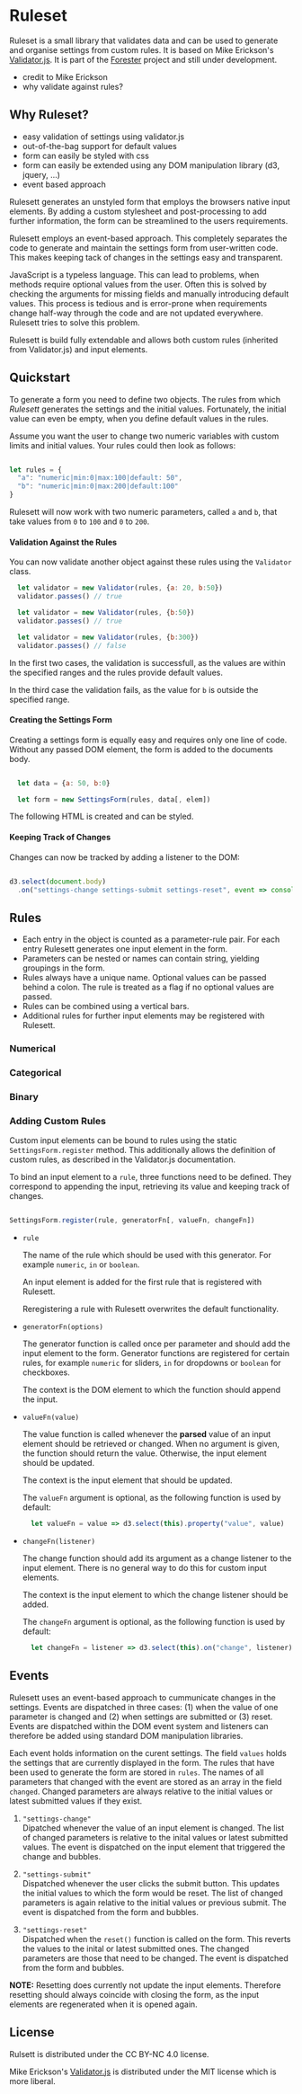# Ruleset

Ruleset is a small library that validates data and can be used to generate and organise settings from custom rules.
It is based on Mike Erickson's [Validator.js](https://github.com/mikeerickson/validatorjs). It is part of
the [Forester](https://github.com/HydroSysPotsdam/Forester) project and still under development.

- credit to Mike Erickson
- why validate against rules?

## Why Ruleset?

- easy validation of settings using validator.js
- out-of-the-bag support for default values
- form can easily be styled with css
- form can easily be extended using any DOM manipulation library (d3, jquery, ...)
- event based approach

Rulesett generates an unstyled form that employs the browsers native input elements. By adding a custom stylesheet and post-processing to add further information, the form can be streamlined to the users requirements.

Rulesett employs an event-based approach. This completely separates the code to generate and maintain the settings form from user-written code. This makes keeping tack of changes in the settings easy and transparent.

JavaScript is a typeless language. This can lead to problems, when methods require optional values from the user. Often this is solved by checking the arguments for missing fields and manually introducing default values. This process is tedious and is error-prone when requirements change half-way through the code and are not updated everywhere. Rulesett tries to solve this problem.

Rulesett is build fully extendable and allows both custom rules (inherited from Validator.js) and input elements.


## Quickstart

To generate a form you need to define two objects. The rules from which _Rulesett_ generates the settings and the initial values. Fortunately, the initial value can even be empty, when you define default values in the rules.

Assume you want the user to change two numeric variables with custom limits and initial values. Your rules could then look as follows:

```js 

let rules = {
  "a": "numeric|min:0|max:100|default: 50",
  "b": "numeric|min:0|max:200|default:100"
}

``` 

Rulesett will now work with two numeric parameters, called `a` and `b`, that take values from `0` to `100` and `0` to `200`. 

#### Validation Against the Rules

You can now validate another object against these rules using the `Validator` class. 

```js
  let validator = new Validator(rules, {a: 20, b:50})
  validator.passes() // true

  let validator = new Validator(rules, {b:50})
  validator.passes() // true

  let validator = new Validator(rules, {b:300})
  validator.passes() // false
```

In the first two cases, the validation is successfull, as the values are within the specified ranges and the rules provide default values. 

In the third case the validation fails, as the value for `b` is outside the specified range.

#### Creating the Settings Form

Creating a settings form is equally easy and requires only one line of code. Without any passed DOM element, the form is added to the documents body.

```js

  let data = {a: 50, b:0}

  let form = new SettingsForm(rules, data[, elem])

```

The following HTML is created and can be styled.


#### Keeping Track of Changes

Changes can now be tracked by adding a listener to the DOM:

```js

d3.select(document.body)
  .on("settings-change settings-submit settings-reset", event => console.log(event))

```


## Rules

- Each entry in the object is counted as a parameter-rule pair. For each entry Rulesett generates one input element 
  in the form.
- Parameters can be nested or names can contain string, yielding groupings in the form.
- Rules always have a unique name. Optional values can be passed behind a colon. The rule is treated as a flag if no 
  optional values are passed.
- Rules can be combined using a vertical bars.
- Additional rules for further input elements may be registered with Rulesett.


### Numerical

### Categorical

### Binary

### Adding Custom Rules

Custom input elements can be bound to rules using the static `SettingsForm.register` method. This additionally allows the definition of custom rules, as described in the Validator.js documentation. 

To bind an input element to a `rule`, three functions need to be defined. They correspond to appending the input, retrieving its value and keeping track of changes. 

```js

SettingsForm.register(rule, generatorFn[, valueFn, changeFn])

```

- `rule` 

  The name of the rule which should be used with this generator. For example `numeric`, `in` or `boolean`. 
  
  An input element is added for the first rule that is registered with Rulesett. 

  Reregistering a rule with Rulesett overwrites the default functionality. 


- `generatorFn(options)`

  The generator function is called once per parameter and should add the input element to the form. Generator functions are registered for certain rules, for example `numeric` for sliders, `in` for dropdowns or `boolean` for checkboxes.

  The context is the DOM element to which the function should append the input.  


- `valueFn(value)`

  The value function is called whenever the **parsed** value of an input element should be retrieved or changed. When no argument is given, the function should return the value. Otherwise, the input element should be updated.

  The context is the input element that should be updated.

  The `valueFn` argument is optional, as the following function is used by default:

  ```js
    let valueFn = value => d3.select(this).property("value", value)
  ```

- `changeFn(listener)`  
  
  The change function should add its argument as a change listener to the input element. There is no general way to 
  do this for custom input elements.  
  
  The context is the input element to which the change listener should be added.  
  
  The `changeFn` argument is optional, as the following function is used by default:
  ```js
    let changeFn = listener => d3.select(this).on("change", listener)
  ```

## Events

Rulesett uses an event-based approach to cummunicate changes in the settings. Events are dispatched in three cases: (1) when the value of one parameter is changed and (2) when settings are submitted or (3) reset. Events are dispatched within the DOM event system and listeners can therefore be added using standard DOM manipulation libraries.

Each event holds information on the curent settings. The field `values` holds the settings that are currently displayed in the form. The rules that have been used to generate the form are stored in `rules`. The names of all parameters that changed with the event are stored as an array in the field `changed`. Changed parameters are always relative to the initial values or latest submitted values if they exist. 

1. `"settings-change"`  
   Dipatched whenever the value of an input element is changed. The list of changed parameters is relative to the inital values or latest submitted values. The event is dispatched on the input element that triggered the change and bubbles.

2. `"settings-submit"`  
   Dispatched whenever the user clicks the submit button. This updates the initial values to which the form would be reset. The list of changed parameters is again relative to the initial values or previous submit. The event is dispatched from the form and bubbles.

3. `"settings-reset"`  
   Dispatched when the `reset()` function is called on the form. This reverts the values to the inital or latest submitted ones. The changed parameters are those that need to be changed. The event is dispatched from the form and bubbles.  

  **NOTE:** Resetting does currently not update the input elements. Therefore resetting should always coincide with closing the form, as the input elements are regenerated when it is opened again.

## License

Rulsett is distributed under the CC BY-NC 4.0 license. 

Mike Erickson's [Validator.js](https://github.com/mikeerickson/validatorjs) is distributed under the MIT license which is more liberal.